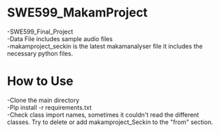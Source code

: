 # SWE599_MakamProject
-SWE599_Final_Project  
-Data File includes sample audio files  
-makamproject_seckin is the latest makamanalyser file it includes the necessary python files.    
# How to Use

-Clone the main directory  
-Pip install -r requirements.txt  
-Check class import names, sometimes it couldn't read the different classes. Try to delete or add makamproject_Seckin to the "from" section.
